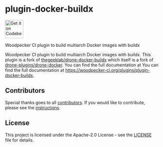 # plugin-docker-buildx

<a href="https://codeberg.org/woodpecker-plugins/plugin-docker-buildx">
    <img alt="Get it on Codeberg" src="https://codeberg.org/Codeberg/GetItOnCodeberg/media/branch/main/get-it-on-neon-blue.png" height="60">
</a>

Woodpecker CI plugin to build multiarch Docker images with buildx

Woodpecker CI plugin to build multiarch Docker images with buildx. This plugin is a fork of [thegeeklab/drone-docker-buildx](https://github.com/thegeeklab/drone-docker-buildx/) which itself is a fork of [drone-plugins/drone-docker](https://github.com/drone-plugins/drone-docker). You can find the full documentation at You can find the full documentation at https://woodpecker-ci.org/plugins/plugin-docker-buildx.

## Contributors

Special thanks goes to all [contributors](https://codeberg.org/woodpecker-plugins/plugin-docker-buildx/activity). If you would like to contribute,
please see the [instructions](https://codeberg.org/woodpecker-plugins/plugin-docker-buildx/src/branch/main/CONTRIBUTING.md).

## License

This project is licensed under the Apache-2.0 License - see the [LICENSE](https://codeberg.org/woodpecker-plugins/plugin-docker-buildx/src/branch/main/LICENSE) file for details.
